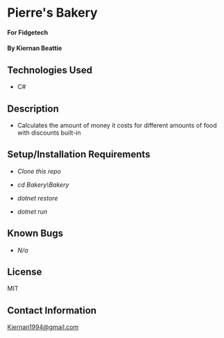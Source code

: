 # Pierre's Bakery

#### For Fidgetech 

#### By Kiernan Beattie

## Technologies Used

* C#

## Description

* Calculates the amount of money it costs for different amounts of food with discounts built-in

## Setup/Installation Requirements

* _Clone this repo_

* _cd Bakery\Bakery_

* _dotnet restore_

* _dotnet run_

## Known Bugs

* _N/a_

## License

MIT

## Contact Information
Kiernan1994@gmail.com